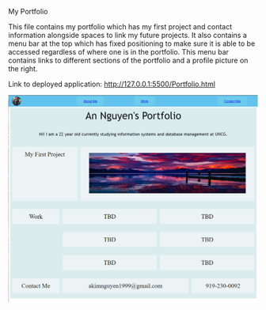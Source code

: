 My Portfolio

This file contains my portfolio which has my first project and contact information alongside spaces to link my future projects.
It also contains a menu bar at the top which has fixed positioning to make sure it is able to be accessed regardless of where one is in the portfolio. This menu bar contains links to different sections of the portfolio and a profile picture on the right.

Link to deployed application: http://127.0.0.1:5500/Portfolio.html

![Screenshot of website](Screenshot.png)